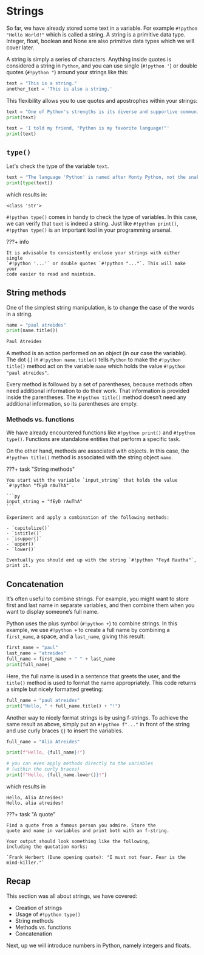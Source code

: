 # Strings

So far, we have already stored some text in a variable. For example 
`#!python "Hello World!"` which is called a string. A string is a primitive data
type. Integer, float, boolean and None are also primitive data types which we 
will cover later.

A string is simply a series of characters. Anything inside quotes is considered
a string in `Python`, and you can use single (`#!python '`) or double 
quotes (`#!python "`)
around your strings like this:

```py
text = "This is a string."
another_text = 'This is also a string.'
```

This flexibility allows you to use quotes and apostrophes within your strings:

```py
text = "One of Python's strengths is its diverse and supportive community."
print(text)
```

```py
text = 'I told my friend, "Python is my favorite language!"'
print(text)
```

## `type()`

Let's check the type of the variable `text`.

```py
text = "The language 'Python' is named after Monty Python, not the snake."
print(type(text))
```

which results in:

```
<class 'str'>
```

`#!python type()` comes in handy to check the type of variables. In this 
case, we can verify that `text` is indeed a string. Just like 
`#!python print()`, `#!python type()` 
is an important tool in your programming arsenal.

???+ info

    It is advisable to consistently enclose your strings with either single 
    `#!python '...'` or double quotes `#!python "..."`. This will make your 
    code easier to read and maintain.

## String methods

One of the simplest string manipulation, is to change the case of 
the words in a string.

```py hl_lines="2"
name = "paul atreides"
print(name.title())
```

```py
Paul Atreides
```

A method is an action performed on an object (in our case the 
variable). The dot (.) in `#!python name.title()` tells `Python` to 
make the `#!python title()` method act on the variable `name` which holds 
the value `#!python "paul atreides"`.

Every method is followed by a set of parentheses, because methods often need
additional information to do their work. That information is
provided inside the parentheses. The `#!python title()` method doesn’t need
any additional information, so its parentheses are empty.

### Methods vs. functions

We have already encountered functions like `#!python print()` and `#!python 
type()`. Functions are standalone entities that perform a specific task.

On the other hand, methods are associated with objects. In this case, the 
`#!python title()` method is associated with the string object `name`.

???+ task "String methods"

    You start with the variable `input_string` that holds the value 
    `#!python "fEyD rAuThA"`. 

    ```py
    input_string = "fEyD rAuThA"
    ```

    Experiment and apply a combination of the following methods:

    - `capitalize()`
    - `istitle()`
    - `isupper()`
    - `upper()`
    - `lower()`

    Eventually you should end up with the string `#!python "Feyd Rautha"`, 
    print it.
    
## Concatenation

It’s often useful to combine strings. For example, you might want to store
first and last name in separate variables, and then combine them when
you want to display someone’s full name.

Python uses the plus symbol (`#!python +`) to combine strings. In this 
example, we use `#!python +` to create a full name by combining a 
`first_name`, a space, and a `last_name`, giving this result:

```py
first_name = "paul"
last_name = "atreides"
full_name = first_name + " " + last_name
print(full_name)
```

Here, the full name is used in a sentence that greets the user, and
the `title()` method is used to format the name appropriately. This code
returns a simple but nicely formatted greeting:

```py
full_name = "paul atreides"
print("Hello, " + full_name.title() + "!")
```

Another way to nicely format strings is by using f-strings. To achieve the same
result as above, simply put an `#!python f"..."` in front of the string and use 
curly braces `{}` to insert the variables. 

```py
full_name = "Alia Atreides"

print(f"Hello, {full_name}!")

# you can even apply methods directly to the variables 
# (within the curly braces)
print(f"Hello, {full_name.lower()}!")
```

which results in

```
Hello, Alia Atreides!
Hello, alia atreides!
```

???+ task "A quote"

    Find a quote from a famous person you admire. Store the 
    quote and name in variables and print both with an f-string.

    Your output should look something like the following, 
    including the quotation marks: 
    
    `Frank Herbert (Dune opening quote): "I must not fear. Fear is the 
    mind-killer."`

## Recap

This section was all about strings, we have covered:

- Creation of strings
- Usage of `#!python type()`
- String methods
- Methods vs. functions
- Concatenation

Next, up we will introduce numbers in Python, namely integers and floats. 
